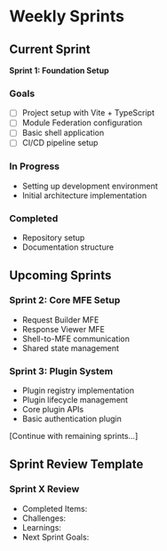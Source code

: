 # Weekly Sprints

## Current Sprint
**Sprint 1: Foundation Setup**

### Goals
- [ ] Project setup with Vite + TypeScript
- [ ] Module Federation configuration
- [ ] Basic shell application
- [ ] CI/CD pipeline setup

### In Progress
- Setting up development environment
- Initial architecture implementation

### Completed
- Repository setup
- Documentation structure

## Upcoming Sprints

### Sprint 2: Core MFE Setup
- Request Builder MFE
- Response Viewer MFE
- Shell-to-MFE communication
- Shared state management

### Sprint 3: Plugin System
- Plugin registry implementation
- Plugin lifecycle management
- Core plugin APIs
- Basic authentication plugin

[Continue with remaining sprints...]

## Sprint Review Template
### Sprint X Review
- Completed Items:
- Challenges:
- Learnings:
- Next Sprint Goals: